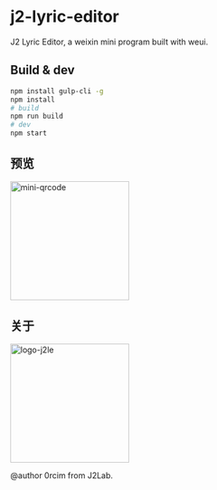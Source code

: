 # j2-lyric-editor
J2 Lyric Editor, a weixin mini program built with weui.

## Build & dev

```sh
npm install gulp-cli -g
npm install
# build
npm run build
# dev
npm start
```

## 预览

<image alt="mini-qrcode" width="210" src="https://raw.githubusercontent.com/0rcim/j2-lyric-editor/main/src/static/mini-qrcode.jpg?raw=true">

<br>

## 关于

<image alt="logo-j2le" width="210" src="https://raw.githubusercontent.com/0rcim/j2-lyric-editor/main/src/static/j2le.svg">

@author 0rcim from J2Lab.